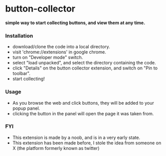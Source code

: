 # button-collector

**simple way to start collecting buttons, and view them at any time.**

### Installation

- download/clone the code into a local directory.
- visit 'chrome://extensions' in google chrome.
- turn on "Developer mode" switch.
- select "load unpacked", and select the directory containing the code.
- click "Details" on the button collector extension, and switch on "Pin to toolbar".
- start collecting!

### Usage

- As you browse the web and click buttons, they will be added to your popup panel.
- clicking the button in the panel will open the page it was taken from.

### FYI
- This extension is made by a noob, and is in a very early state.
- This extension has been made before, I stole the idea from someone on X (the platform formerly known as twitter)
